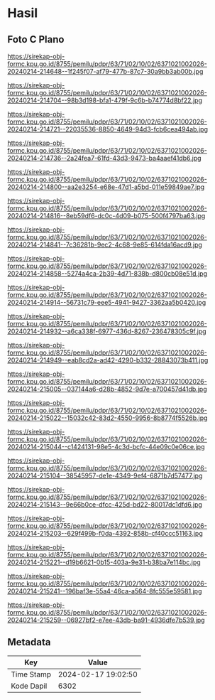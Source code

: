 # Hasil

## Foto C Plano

https://sirekap-obj-formc.kpu.go.id/8755/pemilu/pdpr/63/71/02/10/02/6371021002026-20240214-214648--1f245f07-af79-477b-87c7-30a9bb3ab00b.jpg

https://sirekap-obj-formc.kpu.go.id/8755/pemilu/pdpr/63/71/02/10/02/6371021002026-20240214-214704--98b3d198-bfa1-479f-9c6b-b74774d8bf22.jpg

https://sirekap-obj-formc.kpu.go.id/8755/pemilu/pdpr/63/71/02/10/02/6371021002026-20240214-214721--22035536-8850-4649-94d3-fcb6cea494ab.jpg

https://sirekap-obj-formc.kpu.go.id/8755/pemilu/pdpr/63/71/02/10/02/6371021002026-20240214-214736--2a24fea7-61fd-43d3-9473-ba4aaef41db6.jpg

https://sirekap-obj-formc.kpu.go.id/8755/pemilu/pdpr/63/71/02/10/02/6371021002026-20240214-214800--aa2e3254-e68e-47d1-a5bd-011e59849ae7.jpg

https://sirekap-obj-formc.kpu.go.id/8755/pemilu/pdpr/63/71/02/10/02/6371021002026-20240214-214816--8eb59df6-dc0c-4d09-b075-500f4797ba63.jpg

https://sirekap-obj-formc.kpu.go.id/8755/pemilu/pdpr/63/71/02/10/02/6371021002026-20240214-214841--7c36281b-9ec2-4c68-9e85-614fda16acd9.jpg

https://sirekap-obj-formc.kpu.go.id/8755/pemilu/pdpr/63/71/02/10/02/6371021002026-20240214-214858--5274a4ca-2b39-4d71-838b-d800cb08e51d.jpg

https://sirekap-obj-formc.kpu.go.id/8755/pemilu/pdpr/63/71/02/10/02/6371021002026-20240214-214914--56731c79-eee5-4941-9427-3362aa5b0420.jpg

https://sirekap-obj-formc.kpu.go.id/8755/pemilu/pdpr/63/71/02/10/02/6371021002026-20240214-214932--a6ca338f-6977-436d-8267-236478305c9f.jpg

https://sirekap-obj-formc.kpu.go.id/8755/pemilu/pdpr/63/71/02/10/02/6371021002026-20240214-214949--eab8cd2a-ad42-4290-b332-28843073b411.jpg

https://sirekap-obj-formc.kpu.go.id/8755/pemilu/pdpr/63/71/02/10/02/6371021002026-20240214-215005--037144a6-d28b-4852-9d7e-a700457d41db.jpg

https://sirekap-obj-formc.kpu.go.id/8755/pemilu/pdpr/63/71/02/10/02/6371021002026-20240214-215022--15032c42-83d2-4550-9956-8b8774f5526b.jpg

https://sirekap-obj-formc.kpu.go.id/8755/pemilu/pdpr/63/71/02/10/02/6371021002026-20240214-215044--c1424131-98e5-4c3d-bcfc-44e09c0e06ce.jpg

https://sirekap-obj-formc.kpu.go.id/8755/pemilu/pdpr/63/71/02/10/02/6371021002026-20240214-215104--38545957-de1e-4349-9ef4-6871b7d57477.jpg

https://sirekap-obj-formc.kpu.go.id/8755/pemilu/pdpr/63/71/02/10/02/6371021002026-20240214-215143--9e66b0ce-dfcc-425d-bd22-80017dc1dfd6.jpg

https://sirekap-obj-formc.kpu.go.id/8755/pemilu/pdpr/63/71/02/10/02/6371021002026-20240214-215203--629f499b-f0da-4392-858b-cf40ccc51163.jpg

https://sirekap-obj-formc.kpu.go.id/8755/pemilu/pdpr/63/71/02/10/02/6371021002026-20240214-215221--d19b6621-0b15-403a-9e31-b38ba7e114bc.jpg

https://sirekap-obj-formc.kpu.go.id/8755/pemilu/pdpr/63/71/02/10/02/6371021002026-20240214-215241--196baf3e-55a4-46ca-a564-8fc555e59581.jpg

https://sirekap-obj-formc.kpu.go.id/8755/pemilu/pdpr/63/71/02/10/02/6371021002026-20240214-215259--06927bf2-e7ee-43db-ba91-4936dfe7b539.jpg


## Metadata

| Key        | Value               |
| ---------- | ------------------- |
| Time Stamp | 2024-02-17 19:02:50 |
| Kode Dapil | 6302                |



